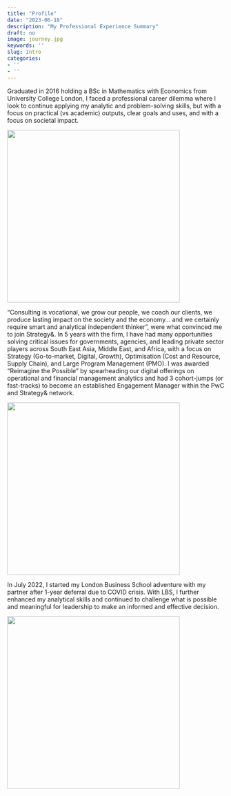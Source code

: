 ```yaml
---
title: "Profile"
date: "2023-06-18"
description: "My Professional Experience Summary"
draft: no
image: journey.jpg
keywords: ''
slug: Intro
categories:
- ''
- ''
---
```


Graduated in 2016 holding a BSc in Mathematics with Economics from University College London, I faced a professional career dilemma where I look to continue applying my analytic and problem-solving skills, but with a focus on practical (vs academic) outputs, clear goals and uses, and with a focus on societal impact. 

<img src="../../../../../../img/UCL.jpg" width="400px" />

“Consulting is vocational, we grow our people, we coach our clients, we produce lasting impact on the society and the economy… and we certainly require smart and analytical independent thinker”, were what convinced me to join Strategy&. In 5 years with the firm, I have had many opportunities solving critical issues for governments, agencies, and leading private sector players across South East Asia, Middle East, and Africa, with a focus on Strategy (Go-to-market, Digital, Growth), Optimisation (Cost and Resource, Supply Chain), and Large Program Management (PMO). I was awarded “Reimagine the Possible” by spearheading our digital offerings on operational and financial management analytics and had 3 cohort-jumps (or fast-tracks) to become an established Engagement Manager within the PwC and Strategy& network.


<img src="../../../../../../img/S&.jpg" width="400px" />

In July 2022, I started my London Business School adventure with my partner after 1-year deferral due to COVID crisis. With LBS, I further enhanced my analytical skills and continued to challenge what is possible and meaningful for leadership to make an informed and effective decision.

<img src="../../../../../../img/lbs.jpg" width="400px" />



